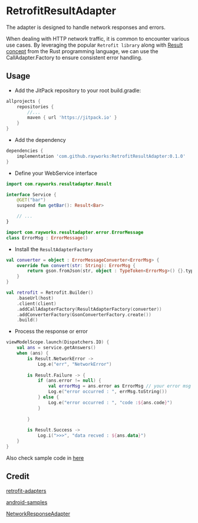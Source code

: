 # RetrofitResultAdapter

The adapter is designed to handle network responses and errors.

When dealing with HTTP network traffic, it is common to encounter various use cases. By leveraging
the popular `Retrofit library` along with [Result concept](https://doc.rust-lang.org/std/result/)
from the Rust programming language, we can use the CallAdapter.Factory to ensure consistent error
handling.

## Usage

* Add the JitPack repository to your root build.gradle:

```groovy
allprojects {
    repositories {
        //...
        maven { url 'https://jitpack.io' }
    }
}
```

* Add the dependency

```groovy
dependencies {
    implementation 'com.github.rayworks:RetrofitResultAdapter:0.1.0'
}
```

* Define your WebService interface

```kotlin
import com.rayworks.resultadapter.Result

interface Service {
    @GET("bar")
    suspend fun getBar(): Result<Bar>

    // ...
}
```

```kotlin
import com.rayworks.resultadapter.error.ErrorMessage
class ErrorMsg : ErrorMessage()
```

* Install the `ResultAdapterFactory`

```kotlin
val converter = object : ErrorMessageConverter<ErrorMsg> {
    override fun convert(str: String): ErrorMsg {
        return gson.fromJson(str, object : TypeToken<ErrorMsg>() {}.type)
    }
}

val retrofit = Retrofit.Builder()
    .baseUrl(host)
    .client(client)
    .addCallAdapterFactory(ResultAdapterFactory(converter))
    .addConverterFactory(GsonConverterFactory.create())
    .build()
```

* Process the response or error

```kotlin
viewModelScope.launch(Dispatchers.IO) {
    val ans = service.getAnswers()
    when (ans) {
        is Result.NetworkError ->
            Log.e("err", "NetworkError")
    
        is Result.Failure -> {
            if (ans.error != null) {
                val errorMsg = ans.error as ErrorMsg // your error msg object
                Log.e("error occurred : ", errMsg.toString())
            } else {
                Log.e("error occurred : ", "code :${ans.code}")
            }
            
        }
    
        is Result.Success ->
            Log.i(">>>", "data recved : ${ans.data}")
    }
}
```

Also check sample code
in [here](./app/src/main/java/com/rayworks/retrofitresultadapter/MainViewModel.kt)

## Credit

[retrofit-adapters](https://github.com/skydoves/retrofit-adapters)

[android-samples](https://www.github.com/icesmith/android-samples)

[NetworkResponseAdapter](https://github.com/haroldadmin/NetworkResponseAdapter)



